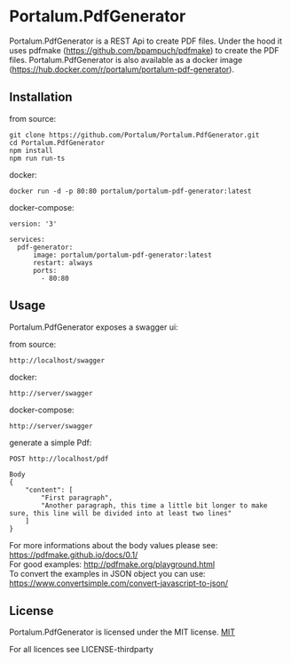 
# Portalum.PdfGenerator

Portalum.PdfGenerator is a REST Api to create PDF files. 
Under the hood it uses pdfmake (https://github.com/bpampuch/pdfmake) to create the PDF files.
Portalum.PdfGenerator is also available as a docker image (https://hub.docker.com/r/portalum/portalum-pdf-generator).




## Installation

from source:
```
git clone https://github.com/Portalum/Portalum.PdfGenerator.git
cd Portalum.PdfGenerator
npm install
npm run run-ts
```

docker: 
```
docker run -d -p 80:80 portalum/portalum-pdf-generator:latest
```

docker-compose:
```
version: '3'

services:
  pdf-generator:
      image: portalum/portalum-pdf-generator:latest
      restart: always
      ports:
        - 80:80

```
## Usage

Portalum.PdfGenerator exposes a swagger ui:

from source:
```
http://localhost/swagger
```

docker:
```
http://server/swagger
```

docker-compose:
```
http://server/swagger
```

generate a simple Pdf:
```
POST http://localhost/pdf

Body
{
    "content": [
		"First paragraph",
		"Another paragraph, this time a little bit longer to make sure, this line will be divided into at least two lines"
	]
}
```

For more informations about the body values please see: https://pdfmake.github.io/docs/0.1/  
For good examples: http://pdfmake.org/playground.html  
To convert the examples in JSON object you can use: https://www.convertsimple.com/convert-javascript-to-json/
## License

Portalum.PdfGenerator is licensed under the MIT license. [MIT](https://choosealicense.com/licenses/mit/)

For all licences see LICENSE-thirdparty